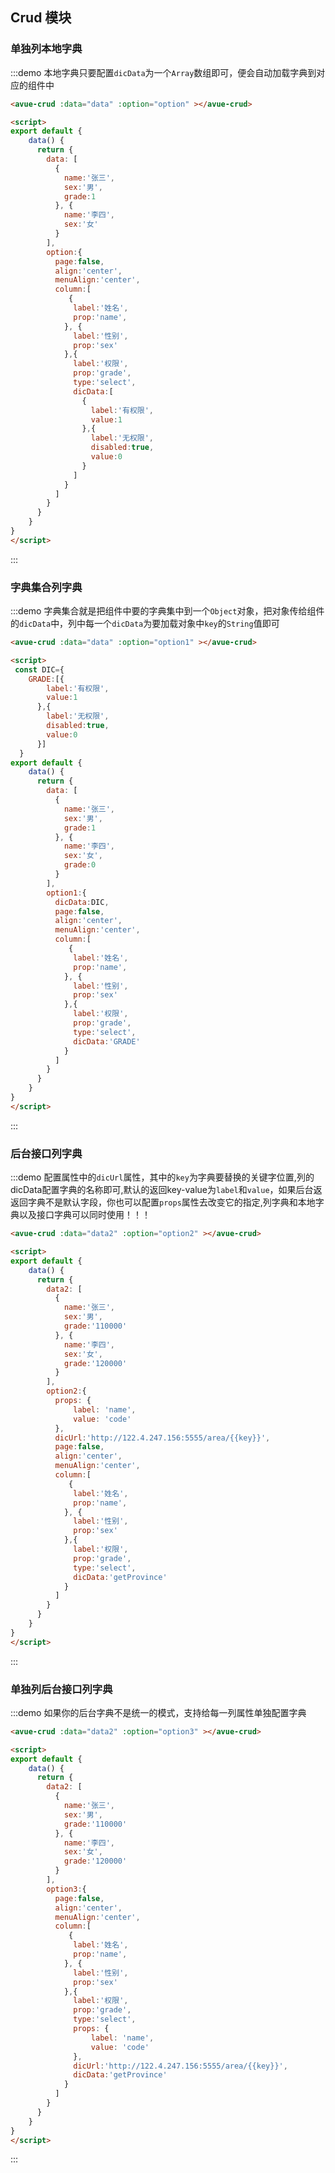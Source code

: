<script>
  const DIC={
    GRADE:[{
        label:'有权限',
        value:1
      },{
        label:'无权限',
        disabled:true,
        value:0
      }]
  }
export default {
    data() {
      return {
        data2: [
          {
            name:'张三',
            sex:'男',
            grade:'110000'
          }, {
            name:'李四',
            sex:'女',
            grade:'120000'
          }
        ],
        data: [
          {
            name:'张三',
            sex:'男',
            grade:1
          }, {
            name:'李四',
            sex:'女'
          }
        ],
        option:{
          page:false,
          align:'center',
          menuAlign:'center',
          column:[
             {
              label:'姓名',
              prop:'name',
            }, {
              label:'性别',
              prop:'sex'
            },{
              label:'权限',
              prop:'grade',
              type:'select',
              dicData:[
                {
                  label:'有权限',
                  value:1
                },{
                  label:'无权限',
                  disabled:true,
                  value:0
                }
              ]
            }
          ]
        },
        option1:{
          dicData:DIC,
          page:false,
          align:'center',
          menuAlign:'center',
          column:[
             {
              label:'姓名',
              prop:'name',
            }, {
              label:'性别',
              prop:'sex'
            },{
              label:'权限',
              prop:'grade',
              type:'select',
              dicData:'GRADE'
            }
          ]
        },
        option2:{
          props: {
              label: 'name',
              value: 'code'
          },
          dicUrl:'http://122.4.247.156:5555/area/{{key}}',
          page:false,
          align:'center',
          menuAlign:'center',
          column:[
             {
              label:'姓名',
              prop:'name',
            }, {
              label:'性别',
              prop:'sex'
            },{
              label:'权限',
              prop:'grade',
              type:'select',
              dicData:'getProvince'
            }
          ]
        },
        option3:{
          page:false,
          align:'center',
          menuAlign:'center',
          column:[
             {
              label:'姓名',
              prop:'name',
            }, {
              label:'性别',
              prop:'sex'
            },{
              label:'权限',
              prop:'grade',
              type:'select',
              props: {
                  label: 'name',
                  value: 'code'
              },
              dicUrl:'http://122.4.247.156:5555/area/{{key}}',
              dicData:'getProvince'
            }
          ]
        }
      }
    },
    methods: {
    }
}
</script>

<style>

</style>

## Crud 模块



### 单独列本地字典

:::demo 本地字典只要配置`dicData`为一个`Array`数组即可，便会自动加载字典到对应的组件中
```html
<avue-crud :data="data" :option="option" ></avue-crud>

<script>
export default {
    data() {
      return {
        data: [
          {
            name:'张三',
            sex:'男',
            grade:1
          }, {
            name:'李四',
            sex:'女'
          }
        ],
        option:{
          page:false,
          align:'center',
          menuAlign:'center',
          column:[
             {
              label:'姓名',
              prop:'name',
            }, {
              label:'性别',
              prop:'sex'
            },{
              label:'权限',
              prop:'grade',
              type:'select',
              dicData:[
                {
                  label:'有权限',
                  value:1
                },{
                  label:'无权限',
                  disabled:true,
                  value:0
                }
              ]
            }
          ]
        }
      }
    }
}
</script>
```
:::


### 字典集合列字典

:::demo 字典集合就是把组件中要的字典集中到一个`Object`对象，把对象传给组件的`dicData`中，列中每一个`dicData`为要加载对象中`key`的`String`值即可
```html
<avue-crud :data="data" :option="option1" ></avue-crud>

<script>
 const DIC={
    GRADE:[{
        label:'有权限',
        value:1
      },{
        label:'无权限',
        disabled:true,
        value:0
      }]
  }
export default {
    data() {
      return {
        data: [
          {
            name:'张三',
            sex:'男',
            grade:1
          }, {
            name:'李四',
            sex:'女',
            grade:0
          }
        ],
        option1:{
          dicData:DIC,
          page:false,
          align:'center',
          menuAlign:'center',
          column:[
             {
              label:'姓名',
              prop:'name',
            }, {
              label:'性别',
              prop:'sex'
            },{
              label:'权限',
              prop:'grade',
              type:'select',
              dicData:'GRADE'
            }
          ]
        }
      }
    }
}
</script>
```
:::


### 后台接口列字典

:::demo 配置属性中的`dicUrl`属性，其中的`key`为字典要替换的关键字位置,列的dicData配置字典的名称即可,默认的返回key-value为`label`和`value`，如果后台返返回字典不是默认字段，你也可以配置`props`属性去改变它的指定,列字典和本地字典以及接口字典可以同时使用！！！

```html
<avue-crud :data="data2" :option="option2" ></avue-crud>

<script>
export default {
    data() {
      return {
        data2: [
          {
            name:'张三',
            sex:'男',
            grade:'110000'
          }, {
            name:'李四',
            sex:'女',
            grade:'120000'
          }
        ],
        option2:{
          props: {
              label: 'name',
              value: 'code'
          },
          dicUrl:'http://122.4.247.156:5555/area/{{key}}',
          page:false,
          align:'center',
          menuAlign:'center',
          column:[
             {
              label:'姓名',
              prop:'name',
            }, {
              label:'性别',
              prop:'sex'
            },{
              label:'权限',
              prop:'grade',
              type:'select',
              dicData:'getProvince'
            }
          ]
        }
      }
    }
}
</script>
```
:::

### 单独列后台接口列字典

:::demo 如果你的后台字典不是统一的模式，支持给每一列属性单独配置字典

```html
<avue-crud :data="data2" :option="option3" ></avue-crud>

<script>
export default {
    data() {
      return {
        data2: [
          {
            name:'张三',
            sex:'男',
            grade:'110000'
          }, {
            name:'李四',
            sex:'女',
            grade:'120000'
          }
        ],
        option3:{
          page:false,
          align:'center',
          menuAlign:'center',
          column:[
             {
              label:'姓名',
              prop:'name',
            }, {
              label:'性别',
              prop:'sex'
            },{
              label:'权限',
              prop:'grade',
              type:'select',
              props: {
                  label: 'name',
                  value: 'code'
              },
              dicUrl:'http://122.4.247.156:5555/area/{{key}}',
              dicData:'getProvince'
            }
          ]
        }
      }
    }
}
</script>
```
:::